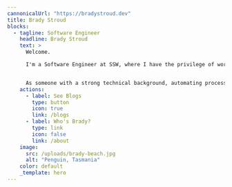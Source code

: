 ```yaml
---
cannonicalUrl: "https://bradystroud.dev"
title: Brady Stroud
blocks:
  - tagline: Software Engineer
    headline: Brady Stroud
    text: >
      Welcome.

      I'm a Software Engineer at SSW, where I have the privilege of working alongside talented developers, helping them grow and refine their skills to become exceptional consultants. With a passion for finding optimal solutions, I thrive on implementing processes that can scale seamlessly with the company's growth.  


      As someone with a strong technical background, automating processes and tasks comes naturally to me. I find great satisfaction in streamlining workflows, allowing our team to focus on what they do best – delivering high-quality software solutions to our clients.
    actions:
      - label: See Blogs
        type: button
        icon: true
        link: /blogs
      - label: Who's Brady?
        type: link
        icon: false
        link: /about
    image:
      src: /uploads/brady-beach.jpg
      alt: "Penguin, Tasmania"
    color: default
    _template: hero
---
```

